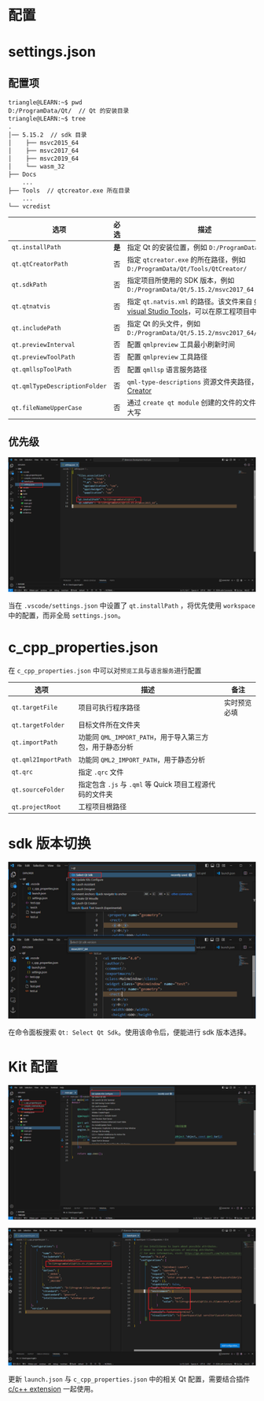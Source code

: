 # 配置

# settings.json

## 配置项

```term
triangle@LEARN:~$ pwd
D:/ProgramData/Qt/  // Qt 的安装目录
triangle@LEARN:~$ tree
.
│── 5.15.2  // sdk 目录
│    ├── msvc2015_64
│    ├── msvc2017_64
│    ├── msvc2019_64
│    └── wasm_32
├── Docs
    ...
├── Tools  // qtcreator.exe 所在目录
    ...
└── vcredist
```

| 选项                          | 必选   | 描述                                                                                                                                                                                              |
| ----------------------------- | ------ | ------------------------------------------------------------------------------------------------------------------------------------------------------------------------------------------------- |
| `qt.installPath`              | **是** | 指定 Qt 的安装位置，例如 `D:/ProgramData/Qt/`                                                                                                                                                     |
| `qt.qtCreatorPath`            | 否     | 指定 `qtcreator.exe` 的所在路径，例如 `D:/ProgramData/Qt/Tools/QtCreator/`                                                                                                                        |
| `qt.sdkPath`                  | 否     | 指定项目所使用的 SDK 版本，例如 `D:/ProgramData/Qt/5.15.2/msvc2017_64`                                                                                                                            |
| `qt.qtnatvis`                 | 否     | 指定 `qt.natvis.xml` 的路径。该文件来自 [Qt visual Studio Tools](https://github.com/qt-labs/vstools)，可以在原工程项目中[下载](https://github.com/qt-labs/vstools/blob/dev/QtMSBuild/QtMsBuild)。 |
| `qt.includePath`              | 否     | 指定 Qt 的头文件，例如 `D:/ProgramData/Qt/5.15.2/msvc2017_64/include`                                                                                                                             |
| `qt.previewInterval`          | 否     | 配置 `qmlpreview` 工具最小刷新时间                                                                                                                                                                |
| `qt.previewToolPath`          | 否     | 配置 `qmlpreview` 工具路径                                                                                                                                                                        |
| `qt.qmllspToolPath`           | 否     | 配置 `qmllsp` 语言服务路径                                                                                                                                                                        |
| `qt.qmlTypeDescriptionFolder` | 否     | `qml-type-descriptions` 资源文件夹路径，[Qt Creator](https://github.com/qt-creator/qt-creator/tree/master/share/qtcreator/qml-type-descriptions)                                                  |
| `qt.fileNameUpperCase`        | 否     | 通过 `create qt module` 创建的文件的文件名是否大写                                                                                                                                                |


## 优先级


![alt](../image/workspace_settings.jpg)

当在 `.vscode/settings.json` 中设置了 `qt.installPath` ，将优先使用 `workspace` 中的配置，而非全局 `settings.json`。

# c_cpp_properties.json

在 `c_cpp_properties.json` 中可以对`预览工具`与`语言服务`进行配置

| 选项                | 描述                                                     | 备注         |
| ------------------- | -------------------------------------------------------- | ------------ |
| `qt.targetFile`     | 项目可执行程序路径                                       | 实时预览必填 |
| `qt.targetFolder`   | 目标文件所在文件夹                                       |              |
| `qt.importPath`     | 功能同 `QML_IMPORT_PATH`，用于导入第三方包，用于静态分析 |              |
| `qt.qml2ImportPath` | 功能同 `QML2_IMPORT_PATH`，用于静态分析                  |              |
| `qt.qrc`            | 指定 `.qrc` 文件                                         |              |
| `qt.sourceFolder`   | 指定包含 `.js` 与 `.qml` 等 Quick 项目工程源代码的文件夹 |              |
| `qt.projectRoot`    | 工程项目根路径                                           |              |


# sdk 版本切换

![alt](../image/sdk.jpg)

在命令面板搜索 `Qt: Select Qt Sdk`。使用该命令后，便能进行 sdk 版本选择。

# Kit 配置


![alt](../image/kits.jpg)

![alt](../image/kit_config.jpg)


更新 `launch.json` 与 `c_cpp_properties.json` 中的相关 Qt 配置，需要结合插件 [c/c++ extension](https://marketplace.visualstudio.com/items?itemName=ms-vscode.cpptools) 一起使用。




